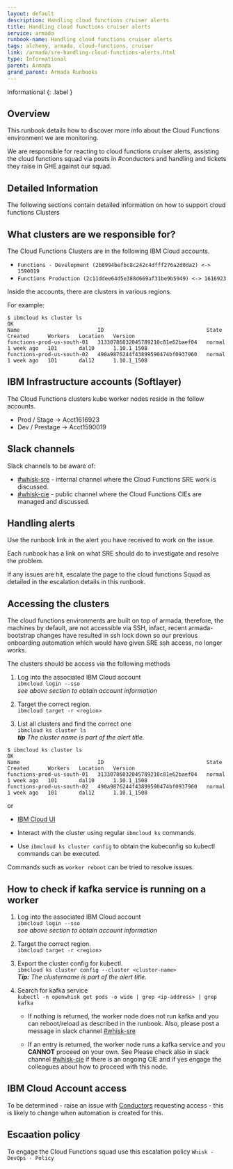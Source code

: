 ```yaml
---
layout: default
description: Handling cloud functions cruiser alerts
title: Handling cloud functions cruiser alerts
service: armada
runbook-name: Handling cloud functions cruiser alerts
tags: alchemy, armada, cloud-functions, cruiser
link: /armada/sre-handling-cloud-functions-alerts.html
type: Informational
parent: Armada
grand_parent: Armada Runbooks
---
```


Informational
{: .label }

## Overview

This runbook details how to discover more info about the Cloud Functions environment we are monitoring.

We are responsible for reacting to cloud functions cruiser alerts, assisting the cloud functions squad via posts in #conductors and handling and tickets they raise in GHE against our squad.

## Detailed Information

The following sections contain detailed information on how to support cloud functions Clusters

## What clusters are we responsible for?

The Cloud Functions Clusters are in the following IBM Cloud accounts.

- `Functions - Development (2b8994befbc8c242c4dfff276a2d0da2) <-> 1590019`
- `Functions Production (2c11ddee64d5e388d669af31be9b5949) <-> 1616923`


Inside the accounts, there are clusters in various regions.

For example:

~~~shell
$ ibmcloud ks cluster ls
OK
Name                         ID                                 State    Created      Workers   Location   Version   
functions-prod-us-south-01   31330786032045789210c81e62baef04   normal   1 week ago   101       dal10      1.10.1_1508   
functions-prod-us-south-02   490a9876244f43899590474bf0937960   normal   1 week ago   101       dal12      1.10.1_1508 
~~~


## IBM Infrastructure accounts (Softlayer) 

The Cloud Functions clusters kube worker nodes reside in the follow accounts.

- Prod / Stage -> Acct1616923
- Dev / Prestage -> Acct1590019


## Slack channels

Slack channels to be aware of:

- [#whisk-sre](https://ibm-argonauts.slack.com/messages/C535QV11P) -  internal channel where the Cloud Functions SRE work is discussed.
- [#whisk-cie](https://ibm-argonauts.slack.com/messages/C8W073D3K) -  public channel where the Cloud Functions CIEs are managed and discussed.

## Handling alerts

Use the runbook link in the alert you have received to work on the issue.

Each runbook has a link on what SRE should do to investigate and resolve the problem.

If any issues are hit, escalate the page to the cloud functions Squad as detailed in the escalation details in this runbook.


## Accessing the clusters

The cloud functions environments are built on top of armada, therefore, the machines by default, are not accessible via SSH, infact, recent armada-bootstrap changes have resulted in ssh lock down so our previous onboarding automation which would have given SRE ssh access, no longer works.

The clusters should be access via the following methods

1. Log into the associated IBM Cloud account  
`ibmcloud login --sso`  
_see above section to obtain account information_  

2. Target the correct region.  
`ibmcloud target -r <region>`  

3. List all clusters and find the correct one  
`ibmcloud ks cluster ls`  
 ___tip__ The cluster name is part of the alert title._
  
~~~shell
$ ibmcloud ks cluster ls
OK
Name                         ID                                 State    Created      Workers   Location   Version   
functions-prod-us-south-01   31330786032045789210c81e62baef04   normal   1 week ago   101       dal10      1.10.1_1508   
functions-prod-us-south-02   490a9876244f43899590474bf0937960   normal   1 week ago   101       dal12      1.10.1_1508 
~~~

or 

- [IBM Cloud UI](https://console.bluemix.net)

- Interact with the cluster using regular `ibmcloud ks` commands.  

- Use `ibmcloud ks cluster config` to obtain the kubeconfig so kubectl commands can be executed.

Commands such as `worker reboot` can be tried to resolve issues.

## How to check if kafka service is running on a worker

1. Log into the associated IBM Cloud account  
`ibmcloud login --sso`  
_see above section to obtain account information_  

2. Target the correct region.  
`ibmcloud target -r <region>`  

3. Export the cluster config for kubectl.  
`ibmcloud ks cluster config --cluster <cluster-name>`  
___Tip:__ The clustername is part of the alert title._

4. Search for kafka service  
`kubectl -n openwhisk get pods -o wide | grep <ip-address> | grep kafka`  
    - If nothing is returned, the worker node does not run kafka and you can reboot/reload as described in the runbook. Also, please post a message in slack channel [#whisk-sre](https://ibm-argonauts.slack.com/messages/C535QV11P)

    - If an entry is returned, the worker node runs a kafka service and you **CANNOT** proceed on your own. See Please check also in slack channel [#whisk-cie](https://ibm-argonauts.slack.com/messages/C8W073D3K) if there is an ongoing CIE and if yes engage the colleagues about how to proceed with this node.


## IBM Cloud Account access

To be determined - raise an issue with [Conductors](https://github.ibm.com/alchemy-conductors/team/issues/new) requesting access - this is likely to change when automation is created for this.

## Escaation policy

To engage the Cloud Functions squad use this escalation policy `Whisk - DevOps - Policy`

